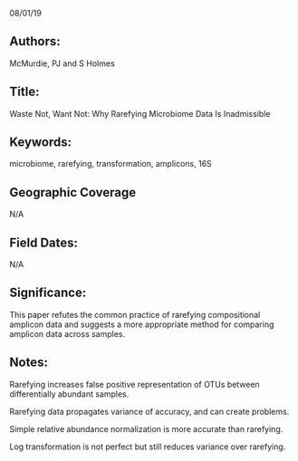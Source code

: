 08/01/19
## Authors:
McMurdie, PJ and S Holmes
## Title:
Waste Not, Want Not: Why Rarefying Microbiome Data Is Inadmissible
## Keywords:
microbiome, rarefying, transformation, amplicons, 16S
## Geographic Coverage
N/A
## Field Dates:
N/A
## Significance:
This paper refutes the common practice of rarefying compositional amplicon data and suggests a more appropriate method for comparing amplicon data across samples.

## Notes:
Rarefying increases false positive representation of OTUs between differentially abundant samples.

Rarefying data propagates variance of accuracy, and can create problems.

Simple relative abundance normalization is more accurate than rarefying.

Log transformation is not perfect but still reduces variance over rarefying.

